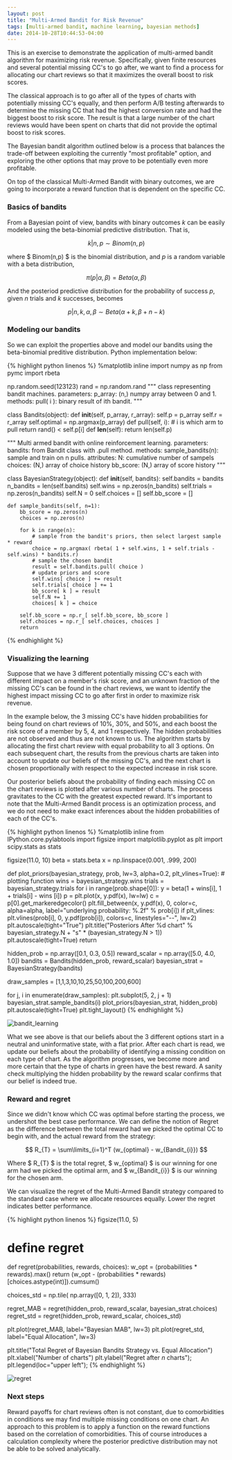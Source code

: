```yaml
---
layout: post
title: "Multi-Armed Bandit for Risk Revenue"
tags: [multi-armed bandit, machine learning, bayesian methods]
date: 2014-10-28T10:44:53-04:00
---
```


This is an exercise to demonstrate the application of multi-armed bandit algorithm for maximizing risk revenue. Specifically, given finite resources and several potential missing CC's to go after, we want to find a process for allocating our chart reviews so that it maximizes the overall boost to risk scores.

The classical approach is to go after all of the types of charts with potentially missing CC's equally, and then perform A/B testing afterwards to determine the missing CC that had the highest conversion rate and had the biggest boost to risk score. The result is that a large number of the chart reviews would have been spent on charts that did not provide the optimal boost to risk scores.

The Bayesian bandit algorithm outlined below is a process that balances the trade-off between exploiting the currently "most profitable" option, and exploring the other options that may prove to be potentially even more profitable.

On top of the classical Multi-Armed Bandit with binary outcomes, we are going to incorporate a reward function that is dependent on the specific CC.

### Basics of bandits

From a Bayesian point of view, bandits with binary outcomes $k$ can be easily modeled using the beta-binomial predictive distribution. That is,

$$ k|n,p \sim Binom(n,p) $$

where $ Binom(n,p) $ is the binomial distribution, and $p$ is a random variable with a beta distribution,  

$$ \pi(p|\alpha,\beta) = Beta(\alpha,\beta) $$

And the posteriod predictive distribution for the probability of success $p$, given $n$ trials and $k$ successes, becomes  

$$ p|n,k,\alpha,\beta \sim Beta(\alpha + k, \beta + n - k) $$

### Modeling our bandits

So we can exploit the properties above and model our bandits using the beta-binomial preditive distribution. Python implementation below:  


{% highlight python linenos %}
%matplotlib inline
import numpy as np
from pymc import rbeta

np.random.seed(123123)
rand = np.random.rand
"""
class representing bandit machines.
parameters:
    p_array: (n,) numpy array between 0 and 1.
methods:
    pull( i ): binary result of ith bandit.
"""

class Bandits(object):
    def __init__(self, p_array, r_array):
        self.p = p_array
        self.r = r_array
        self.optimal = np.argmax(p_array)
    def pull(self, i):
        # i is which arm to pull
        return rand() < self.p[i]
    def __len__(self):
        return len(self.p)

"""
Multi armed bandit with online reinforcement learning.
parameters:
    bandits: from Bandit class with .pull method.
methods:
    sample_bandits(n): sample and train on n pulls.
attributes:
    N: cumulative number of sampels
    choices: (N,) array of choice history
    bb_score: (N,) array of score history
"""

class BayesianStrategy(object):
    def __init__(self, bandits):
        self.bandits = bandits
        n_bandits = len(self.bandits)
        self.wins = np.zeros(n_bandits)
        self.trials = np.zeros(n_bandits)
        self.N = 0
        self.choices = []
        self.bb_score = []

    def sample_bandits(self, n=1):
        bb_score = np.zeros(n)
        choices = np.zeros(n)

        for k in range(n):
            # sample from the bandit's priors, then select largest sample * reward
            choice = np.argmax( rbeta( 1 + self.wins, 1 + self.trials - self.wins) * bandits.r)
            # sample the chosen bandit
            result = self.bandits.pull( choice )
            # update priors and score
            self.wins[ choice ] += result
            self.trials[ choice ] += 1
            bb_score[ k ] = result
            self.N += 1
            choices[ k ] = choice

        self.bb_score = np.r_[ self.bb_score, bb_score ]
        self.choices = np.r_[ self.choices, choices ]
        return
{% endhighlight %}

### Visualizing the learning

Suppose that we have 3 different potentially missing CC's each with different impact on a member's risk score, and an unknown fraction of the missing CC's can be found in the chart reviews, we want to identify the highest impact missing CC to go after first in order to maximize risk revenue.

In the example below, the 3 missing CC's have hidden probabilities for being found on chart reviews of 10%, 30%, and 50%, and each boost the risk score of a member by 5, 4, and 1 respectively. The hidden probabilities are not observed and thus are not known to us. The algorithm starts by allocating the first chart review with equal probability to all 3 options. On each subsequent chart, the results from the previous charts are taken into account to update our beliefs of the missing CC's, and the next chart is chosen proportionally with respect to the expected increase in risk score.

Our posterior beliefs about the probability of finding each missing CC on the chart reviews is plotted after various number of charts.  The process gravitates to the CC with the greatest expected reward.  It's important to note that the Multi-Armed Bandit process is an optimization process, and we do not need to make exact inferences about the hidden probabilities of each of the CC's.

{% highlight python linenos %}
%matplotlib inline
from IPython.core.pylabtools import figsize
import matplotlib.pyplot as plt
import scipy.stats as stats

figsize(11.0, 10)
beta = stats.beta
x = np.linspace(0.001, .999, 200)

def plot_priors(bayesian_strategy, prob, lw=3, alpha=0.2, plt_vlines=True):
    # plotting function
    wins = bayesian_strategy.wins
    trials = bayesian_strategy.trials
    for i in range(prob.shape[0]):
        y = beta(1 + wins[i], 1 + trials[i] - wins [i])
        p = plt.plot(x, y.pdf(x), lw=lw)
        c = p[0].get_markeredgecolor()
        plt.fill_between(x, y.pdf(x), 0, color=c, alpha=alpha,
                         label="underlying probability: %.2f" % prob[i])
        if plt_vlines:
            plt.vlines(prob[i], 0, y.pdf(prob[i]),
                       colors=c, linestyles="--", lw=2)
        plt.autoscale(tight="True")
        plt.title("Posteriors After %d chart" % bayesian_strategy.N +
                  "s" * (bayesian_strategy.N > 1))
        plt.autoscale(tight=True)
    return

hidden_prob = np.array([0.1, 0.3, 0.5])
reward_scalar = np.array([5.0, 4.0, 1.0])
bandits = Bandits(hidden_prob, reward_scalar)
bayesian_strat = BayesianStrategy(bandits)

draw_samples = [1,1,3,10,10,25,50,100,200,600]

for j, i in enumerate(draw_samples):
    plt.subplot(5, 2, j + 1)
    bayesian_strat.sample_bandits(i)
    plot_priors(bayesian_strat, hidden_prob)
    plt.autoscale(tight=True)
plt.tight_layout()
{% endhighlight %}

![bandit_learning](/assets/Bayesian_Multi_Armed_Bandit_files/Bayesian_Multi_Armed_Bandit_10_0.png)

What we see above is that our beliefs about the 3 different options start in a neutral and uninformative state, with a flat prior. After each chart is read, we update our beliefs about the probability of identifying a missing condition on each type of chart. As the algorithm progresses, we become more and more certain that the type of charts in green have the best reward. A sanity check multiplying the hidden probability by the reward scalar confirms that our belief is indeed true.

### Reward and regret

Since we didn't know which CC was optimal before starting the process, we undershot the best case performance. We can define the notion of Regret as the difference between the total reward had we picked the optimal CC to begin with, and the actual reward from the strategy:

$$ R_{T} = \sum\limits_{i=1}^T (w_{optimal} - w_{Bandit_{i}}) $$  

Where $ R\_{T} $ is the total regret, $ w\_{optimal} $ is our winning for one arm had we picked the optimal arm, and $ w\_{Bandit\_{i}} $ is our winning for the chosen arm.

We can visualize the regret of the Multi-Armed Bandit strategy compared to the standard case where we allocate resources equally. Lower the regret indicates better performance.

{% highlight python linenos %}
figsize(11.0, 5)

# define regret
def regret(probabilities, rewards, choices):
    w_opt = (probabilities * rewards).max()
    return (w_opt - (probabilities * rewards)[choices.astype(int)]).cumsum()

choices_std = np.tile( np.array([0, 1, 2]), 333)

regret_MAB = regret(hidden_prob, reward_scalar, bayesian_strat.choices)
regret_std = regret(hidden_prob, reward_scalar, choices_std)


plt.plot(regret_MAB, label="Bayesian MAB", lw=3)
plt.plot(regret_std, label="Equal Allocation", lw=3)

plt.title("Total Regret of Bayesian Bandits Strategy vs. Equal Allocation")
plt.xlabel("Number of charts")
plt.ylabel("Regret after $n$ charts");
plt.legend(loc="upper left");
{% endhighlight %}

![regret](/assets/Bayesian_Multi_Armed_Bandit_files/Bayesian_Multi_Armed_Bandit_14_0.png)

### Next steps

Reward payoffs for chart reviews often is not constant, due to comorbidities in conditions we may find multiple missing conditions on one chart. An approach to this problem is to apply a function on the reward functions based on the correlation of comorbidities. This of course introduces a calculation complexity where the posterior predictive distribution may not be able to be solved analytically.


<br>
